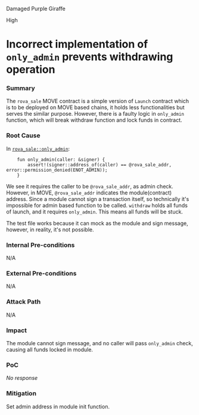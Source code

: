 Damaged Purple Giraffe

High

# Incorrect implementation of `only_admin` prevents withdrawing operation

### Summary

The `rova_sale` MOVE contract is a simple version of `Launch` contract which is to be deployed on MOVE based chains, it holds less functionalities but serves the similar purpose. However, there is a faulty logic in `only_admin` function, which will break withdraw function and lock funds in contract.

### Root Cause

In [`rova_sale::only_admin`](https://github.com/sherlock-audit/2025-02-rova/blob/main/rova-movement-contracts/sources/rova_sale.move#L373):
```move
    fun only_admin(caller: &signer) {
        assert!(signer::address_of(caller) == @rova_sale_addr, error::permission_denied(ENOT_ADMIN));
    }
```

We see it requires the caller to be `@rova_sale_addr`, as admin check. However, in MOVE, `@rova_sale_addr` indicates the module(contract) address. Since a module cannot sign a transaction itself, so technically it's impossible for admin based function to be called. `withdraw` holds all funds of launch, and it requires `only_admin`. This means all funds will be stuck.

The test file works because it can mock as the module and sign message, however, in reality, it's not possible.

### Internal Pre-conditions

N/A

### External Pre-conditions

N/A

### Attack Path

N/A

### Impact

The module cannot sign message, and no caller will pass `only_admin` check, causing all funds locked in module.

### PoC

_No response_

### Mitigation

Set admin address in module init function.